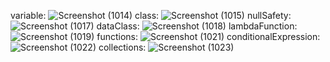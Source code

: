 variable: 
![Screenshot (1014)](https://github.com/user-attachments/assets/a6cabaaf-b007-4c08-b71d-f6d8b3c0b54a)
class:
![Screenshot (1015)](https://github.com/user-attachments/assets/81074812-38c0-4ae6-9d64-8cf8163865c0)
nullSafety:
![Screenshot (1017)](https://github.com/user-attachments/assets/a2c65a17-b194-40e4-81fc-4e689fbae6fc)
dataClass:
![Screenshot (1018)](https://github.com/user-attachments/assets/2bc25266-f5e4-4748-8268-f1c11ca56978)
lambdaFunction:
![Screenshot (1019)](https://github.com/user-attachments/assets/c97f6f4c-b093-4e2a-97fc-1a491e5b69e2)
functions:
![Screenshot (1021)](https://github.com/user-attachments/assets/a02995f6-d347-4840-9cd8-a58f691a3194)
conditionalExpression:
![Screenshot (1022)](https://github.com/user-attachments/assets/9a633405-5a6e-4d5a-8242-883ba2588fe9)
collections:
![Screenshot (1023)](https://github.com/user-attachments/assets/08bcf6e5-7eb7-4f72-bbdd-cdb85adfe818)
